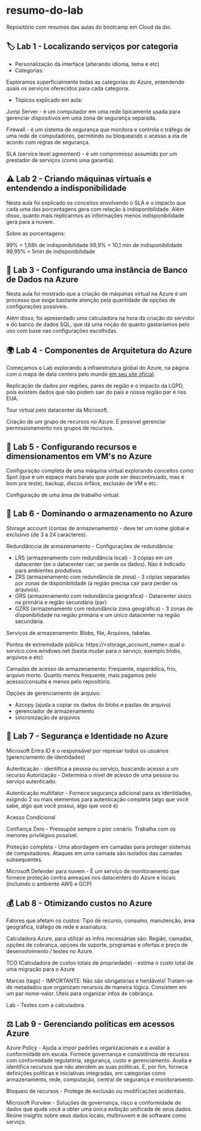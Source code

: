 # resumo-do-lab
Repositório com resumos das aulas do bootcamp em Cloud da dio.


## 🏷️ Lab 1 - Localizando serviços por categoria

- Personalização da interface (alterando idioma, tema e etc)
- Categorias:

Exploramos superficialmente todas as categorias do Azure, entendendo quais os serviços oferecidos para cada categoria.

- Tópicos explicado em aula:
  
Jump Server - é um computador em uma rede tipicamente usada para gerenciar dispositivos em uma zona de segurança separada.

Firewall - é um sistema de segurança que monitora e controla o tráfego de uma rede de computadores, permitindo ou bloqueando o acesso a ela de acordo com regras de segurança.

SLA (service level agreement) - é um compromisso assumido por um prestador de serviços (como uma garantia).


## ⚠️ Lab 2 - Criando máquinas virtuais e entendendo a indisponibilidade

Nesta aula foi explicado os conceitos envolvendo o SLA e o impacto que cada uma das porcentagens gera com relação à indisponibilidade. Além disso, quanto mais replicarmos as informações menos indisponibilidade gera para a nuvem.

Sobre as porcentagens:

99% = 1,68h de indisponibilidade
99,9% = 10,1 min de indisponibilidade
99,95% = 5min de indisponibilidade

## 🔢 Lab 3 - Configurando uma instância de Banco de Dados na Azure

Nesta aula foi mostrado que a criação de máquinas virtual na Azure é um processo que exige bastante atenção pela quantidade de opções de configurações possíveis. 

Além disso, foi apresentado uma calculadora na hora da criação do servidor e do banco de dados SQL, que dá uma noção do quanto gastaríamos pelo uso com base nas configurações escolhidas. 

## 🌍 Lab 4 - Componentes de Arquitetura do Azure

Começamos o Lab explorando a infraestrutura global do Azure, na página com o mapa de data centers pelo mundo [em seu site oficial](https://datacenters.microsoft.com/globe/explore).

Replicação de dados por regiões, pares de região e o impacto da LGPD, pois existem dados que não podem sair do país e nossa região par é nos EUA.

Tour virtual pelo datacenter da Microsoft.

Criação de um grupo de recursos no Azure. É possível gerenciar permissionamento nos grupos de recursos.

## 💾 Lab 5 - Configurando recursos e dimensionamentos em VM's no Azure

Configuração completa de uma máquina virtual explorando conceitos como Spot (que é um espaço mais barato que pode ser descontinuado, mas é bom pra teste), backup, discos órfãos, exclusão de VM e etc.

Configuração de uma área de trabalho virtual.

## 🧳 Lab 6 - Dominando o armazenamento no Azure 

Storage account (contas de armazenamento) - deve ter um nome global e exclusivo (de 3 a 24 caracteres).

Redundânccia de armazenamento - Configurações de redundância: 
- LRS (armazenamento com redundância local) - 3 cópias em um datacenter (se o datacenter cair, se perde os dados). Não é indicado para ambientes produtivos.
- ZRS (armazenamento com redundância de zona) - 3 cópias separadas por zonas de disponibilidade (a região precisa cair para perder os arquivos).
- GRS (armazenamento com redundância geográfica) - Datacenter único na primária e região secundária (par)
- GZRS  (armazenamento com redundância zona geográfica) - 3 zonas de disponibilidade na região primária e um único datacenter na região secundária.

Serviços de armazenamento: Blobs, file, Arquivos, tabelas.

Pontos de extremidade pública: https://<storage_account_name>.qual o servico.core.windows.net (basta mudar para o serviço, exemplo blobs, arquivos e etc)

Camadas de acesso de armazenamento: Frequente, esporádica, frio, arquivo morto. Quanto menos frequente, mais pagamos pelo acesso/consulta e menos pelo repositório.

Opções de gerenciamento de arquivo: 
- Azcopy (ajuda a copiar os dados do blobs e pastas de arquivo)
- gerenciador de armazenamento
- sincronização de arquivos

## 🔐 Lab 7 - Segurança e Identidade no Azure

Microsoft Entra ID é o responsável por represar todos os usuários (gerenciamento de identidades)

Autenticação - identifica a pessoa ou serviço, buscando acesso a um recurso
Autorização - Determina o nível de acesso de uma pessoa ou serviço autenticado.

Autenticação multifator - Fornece segurança adicional para as identidades, exigindo 2 ou mais elementos para autenticação completa (algo que você sabe, algo que você possui, algo que você é)

Acesso Condicional

Confiança Zero - Pressupõe sempre o pior cenário. Trabalha com os menores privilégios possível.

Proteção completa - Uma abordagem em camadas para proteger sistemas de computadores. Ataques em uma camada são isolados das camadas subsequentes.

Microsoft Defender para nuvem - É um serviço de monitoramento que fornece proteção contra ameaças nos datacenters do Azure e locais (incluindo o ambiente AWS e GCP)

## 💰 Lab 8 - Otimizando custos no Azure

Fatores que afetam os custos: Tipo de recurso, consumo, manutenção, área geográfica, tráfego de rede e assinatura.

Calculadora Azure, para utilizar as infos necessárias são: Região, camadas, opções de cobrança, opçoes de suporte, programas e ofertas e preço de desenvolvimento / testes no Azure.

TCO (Calculadora de custos totais de propriedade) - estima o custo total de uma migração para o Azure

Marcas (tags) - IMPORTANTE: Não são obrigatórias e herdáveis! Tratam-se de metadados que organizam recursos de maneira lógica. Consistem em um par nome-valor. Úteis para organizar infos de cobrança.

Lab - Testes com a calculadora.

## ⚖️ Lab 9 - Gerenciando políticas em acessos Azure

Azure Policy - Ajuda a impor padrões organizacionais e a avaliar a conformidade em escala. Fornece governança e consistência de recursos com conformidade regulatória, segurança, custo e gerenciamento. Avalia e identifica recursos que não atendem as suas políticas. E, por fim, fornece definições políticas e iniciativas integradas, em categorias como armazenamento, rede, computação, central de segurança e monitoramento.

Bloqueio de recursos - Protege de exclusão ou modificações acidentais.

Microsoft Purview - Soluções de governança, risco e conformidade de dados que ajuda você a obter uma única exibição unificada de seus dados. Reúne insights sobre seus dados locais, multinuvem e de software como serviço.


